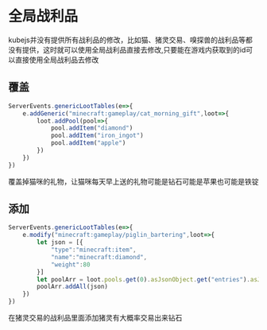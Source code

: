 # 全局战利品
kubejs并没有提供所有战利品的修改，比如猫、猪灵交易、嗅探兽的战利品等都没有提供，这时就可以使用全局战利品直接去修改,只要能在游戏内获取到的id可以直接使用全局战利品去修改
## 覆盖
```js
ServerEvents.genericLootTables(e=>{
    e.addGeneric("minecraft:gameplay/cat_morning_gift",loot=>{
        loot.addPool(pool=>{
            pool.addItem("diamond")
            pool.addItem("iron_ingot")
            pool.addItem("apple")
        })
    })
})
```
覆盖掉猫咪的礼物，让猫咪每天早上送的礼物可能是钻石可能是苹果也可能是铁锭 

## 添加
```js
ServerEvents.genericLootTables(e=>{
    e.modify("minecraft:gameplay/piglin_bartering",loot=>{
        let json = [{
            "type":"minecraft:item",
            "name":"minecraft:diamond",
            "weight":80
        }]
        let poolArr = loot.pools.get(0).asJsonObject.get("entries").asJsonArray
        poolArr.addAll(json)
    })
})
```
在猪灵交易的战利品里面添加猪灵有大概率交易出来钻石
